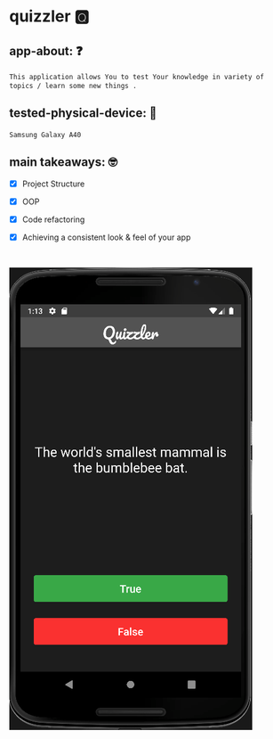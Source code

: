 # quizzler 🆀

## app-about: ❓

    This application allows You to test Your knowledge in variety of topics / learn some new things .

## tested-physical-device: 📲

    Samsung Galaxy A40

## main takeaways: 🤓

- [x] Project Structure

- [x] OOP

- [x] Code refactoring

- [x] Achieving a consistent look & feel of your app

<br/>

![app-home-view](demo/quizzler-preview.png)
